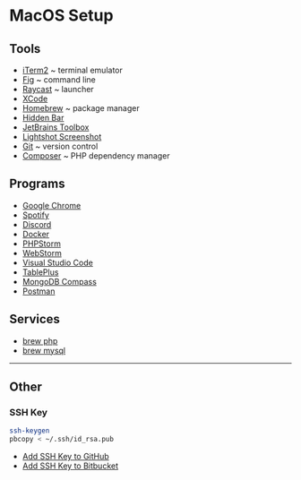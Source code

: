 # MacOS Setup

## Tools

- [iTerm2](https://iterm2.com/) ~ terminal emulator
- [Fig](https://fig.io/) ~ command line
- [Raycast](https://www.raycast.com/) ~ launcher
- [XCode](https://developer.apple.com/xcode/)
- [Homebrew](https://brew.sh/) ~ package manager
- [Hidden Bar](https://github.com/dwarvesf/hidden)
- [JetBrains Toolbox](https://www.jetbrains.com/toolbox-app/)
- [Lightshot Screenshot](https://app.prntscr.com/)
- [Git](https://git-scm.com/) ~ version control
- [Composer](https://getcomposer.org/) ~ PHP dependency manager

## Programs

- [Google Chrome](https://www.google.com/chrome/)
- [Spotify](https://open.spotify.com/)
- [Discord](https://discord.com/)
- [Docker](https://www.docker.com/)
- [PHPStorm](https://www.jetbrains.com/phpstorm/)
- [WebStorm](https://www.jetbrains.com/webstorm/)
- [Visual Studio Code](https://code.visualstudio.com/)
- [TablePlus](https://tableplus.com/)
- [MongoDB Compass](https://www.mongodb.com/products/compass)
- [Postman](https://www.postman.com/)

## Services

- [brew php](https://formulae.brew.sh/formula/php)
- [brew mysql](https://formulae.brew.sh/formula/mysql)

---

## Other

### SSH Key

```bash
ssh-keygen
pbcopy < ~/.ssh/id_rsa.pub
```

- [Add SSH Key to GitHub](https://github.com/settings/keys)
- [Add SSH Key to Bitbucket](https://bitbucket.org/account/settings/ssh-keys/)
